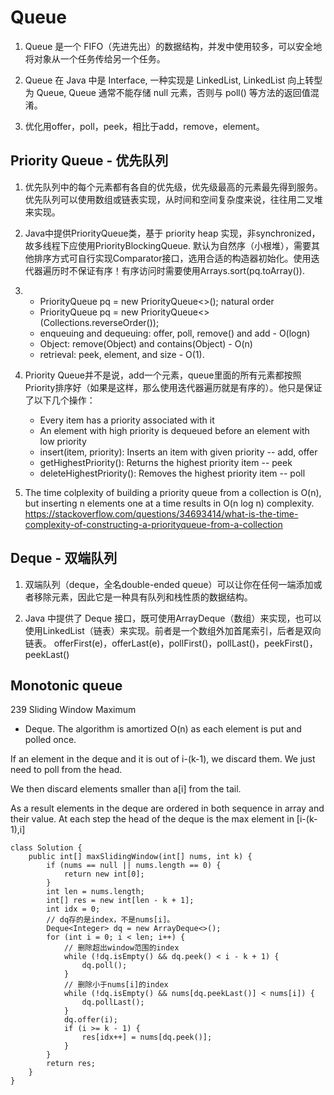 # Queue
1. Queue 是一个 FIFO（先进先出）的数据结构，并发中使用较多，可以安全地将对象从一个任务传给另一个任务。

2. Queue 在 Java 中是 Interface, 一种实现是 LinkedList, LinkedList 向上转型为 Queue, Queue 通常不能存储 null 元素，否则与 poll() 等方法的返回值混淆。
3. 优化用offer，poll，peek，相比于add，remove，element。

## Priority Queue - 优先队列
1. 优先队列中的每个元素都有各自的优先级，优先级最高的元素最先得到服务。优先队列可以使用数组或链表实现，从时间和空间复杂度来说，往往用二叉堆来实现。

2. Java中提供PriorityQueue类，基于 priority heap 实现，非synchronized，故多线程下应使用PriorityBlockingQueue. 默认为自然序（小根堆），需要其他排序方式可自行实现Comparator接口，选用合适的构造器初始化。使用迭代器遍历时不保证有序！有序访问时需要使用Arrays.sort(pq.toArray()).
3. * PriorityQueue<Integer> pq = new PriorityQueue<>(); natural order
   * PriorityQueue<Integer> pq = new PriorityQueue<>(Collections.reverseOrder());
   * enqueuing and dequeuing: offer, poll, remove() and add - O(logn)
   * Object: remove(Object) and contains(Object) - O(n)
   * retrieval: peek, element, and size - O(1).
   
4. Priority Queue并不是说，add一个元素，queue里面的所有元素都按照Priority排序好（如果是这样，那么使用迭代器遍历就是有序的）。他只是保证了以下几个操作： 
      * Every item has a priority associated with it
      * An element with high priority is dequeued before an element with low priority
      * insert(item, priority): Inserts an item with given priority -- add, offer
      * getHighestPriority(): Returns the highest priority item -- peek
      * deleteHighestPriority(): Removes the highest priority item -- poll
5. The time colplexity of building a priority queue from a collection is O(n), but inserting n elements one at a time results in O(n log n) complexity.
  https://stackoverflow.com/questions/34693414/what-is-the-time-complexity-of-constructing-a-priorityqueue-from-a-collection




## Deque - 双端队列
1. 双端队列（deque，全名double-ended queue）可以让你在任何一端添加或者移除元素，因此它是一种具有队列和栈性质的数据结构。

2. Java 中提供了 Deque 接口，既可使用ArrayDeque（数组）来实现，也可以使用LinkedList（链表）来实现。前者是一个数组外加首尾索引，后者是双向链表。
offerFirst(e)，offerLast(e)，pollFirst()，pollLast()，peekFirst()，peekLast()


## Monotonic queue

239 Sliding Window Maximum

* Deque. The algorithm is amortized O(n) as each element is put and polled once.

If an element in the deque and it is out of i-(k-1), we discard them. We just need to poll from the head.

We then discard elements smaller than a[i] from the tail. 

As a result elements in the deque are ordered in both sequence in array and their value. At each step the head of the deque is the max element in [i-(k-1),i]

```
class Solution {
    public int[] maxSlidingWindow(int[] nums, int k) {
        if (nums == null || nums.length == 0) {
            return new int[0];
        }
        int len = nums.length;
        int[] res = new int[len - k + 1];
        int idx = 0;
        // dq存的是index，不是nums[i]。
        Deque<Integer> dq = new ArrayDeque<>();
        for (int i = 0; i < len; i++) {
            // 删除超出window范围的index
            while (!dq.isEmpty() && dq.peek() < i - k + 1) {
                dq.poll();
            }
            // 删除小于nums[i]的index
            while (!dq.isEmpty() && nums[dq.peekLast()] < nums[i]) {
                dq.pollLast();
            }
            dq.offer(i);
            if (i >= k - 1) {
                res[idx++] = nums[dq.peek()];
            }
        }
        return res;
    }
}
```

